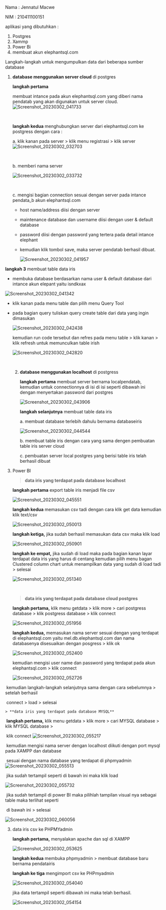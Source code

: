 Nama	: Jennatul Macwe

NIM		: 210411100151



aplikasi yang dibutuhkan :

1. Postgres
2. Xammp
3. Power Bi
4. membuat akun elephantsql.com


Langkah-langkah untuk mengumpulkan data dari beberapa sumber database 

1. **database menggunakan server cloud** di postgres

   **langkah pertama** 

   membuat intance pada akun elephantsql.com yang diberi nama pendatab yang akan digunakan untuk server cloud.![Screenshot_20230302_041733](C:\Users\lenovo\Pictures\Screenshots\Screenshot_20230302_041733.png)

   ​

   **langkah kedua** menghubungkan server dari elephantsql.com ke postgress dengan cara :

   a. klik kanan pada server > klik menu registrasi > klik server![Screenshot_20230302_032703](C:\Users\lenovo\Pictures\Screenshots\Screenshot_20230302_032703.png)

   ​

   b. memberi nama server

   ![Screenshot_20230302_033732](C:\Users\lenovo\Pictures\Screenshots\Screenshot_20230302_033732.png)

   ​

   c. mengisi bagian connection sesuai dengan server pada intance pendata_b akun elephantsql.com

   - host name/address diisi dengan server

   - maintenance database dan username diisi dengan user & default database

   - password diisi dengan password yang tertera pada detail intance elephant

   - kemudian klik tombol save, maka server pendatab berhasil dibuat.

     ![Screenshot_20230302_041957](C:\Users\lenovo\Pictures\Screenshots\Screenshot_20230302_041957.png)

**langkah 3** membuat table data iris 

- membuka database berdasarkan nama user & default database dari intance akun elepant yaitu isndkxax

![Screenshot_20230302_041342](C:\Users\lenovo\Pictures\Screenshots\Screenshot_20230302_041342.png)

- klik kanan pada menu table dan pilih menu Query Tool

- pada bagian query tuliskan query create table dari data yang ingin dimasukan

  ![Screenshot_20230302_042438](C:\Users\lenovo\Pictures\Screenshots\Screenshot_20230302_042438.png)

  kemudian run code tersebut dan refres pada menu table > klik kanan > klik refresh untuk memunculkan table irish

  ![Screenshot_20230302_042820](C:\Users\lenovo\Pictures\Screenshots\Screenshot_20230302_042820.png)

  ​

  2. **database menggunakan localhost** di postgress

     **langkah pertama** membuat server bernama localpendatab, kemudian untuk connectionnya di isi di isi seperti dibawah ini dengan menyertakan password dari postgres

     ![Screenshot_20230302_043906](C:\Users\lenovo\Pictures\Screenshots\Screenshot_20230302_043906.png)

     **langkah selanjutnya** membuat table data iris

     a. membuat database terlebih dahulu bernama databaseiris

     ![Screenshot_20230302_044544](C:\Users\lenovo\Pictures\Screenshots\Screenshot_20230302_044544.png)

     b. membuat table iris dengan cara yang sama dengen pembuatan table iris server cloud

     c. pembuatan server local postgres yang berisi table iris telah berhasil dibuat



3. Power BI

   > **data iris yang terdapat pada database localhost** 

   **langkah pertama** export table iris menjadi file csv

   ![Screenshot_20230302_045551](C:\Users\lenovo\Pictures\Screenshots\Screenshot_20230302_045551.png)

   **langkah kedua** memasukan csv tadi dengan cara klik get data kemudian klik text/csv

   ![Screenshot_20230302_050013](C:\Users\lenovo\Pictures\Screenshots\Screenshot_20230302_050013.png)

   **langkah ketiga,** jika sudah berhasil memasukan data csv maka klik load

   ![Screenshot_20230302_050901](C:\Users\lenovo\Pictures\Screenshots\Screenshot_20230302_050901.png)

   **langkah ke empat,** jika sudah di load maka pada bagian kanan layar terdapat data iris yang harus di centang kemudian pilih menu bagan Clustered column chart untuk menampilkan data yang sudah di load tadi > selesai

   ![Screenshot_20230302_051340](C:\Users\lenovo\Pictures\Screenshots\Screenshot_20230302_051340.png)

   ​

   >  **data iris yang terdapat pada database cloud postgres** 

   **langkah pertama,** klik menu getdata > klik more > cari postgress database > klik postgress database > klik connect

   ![Screenshot_20230302_051956](C:\Users\lenovo\Pictures\Screenshots\Screenshot_20230302_051956.png)

   **langkah kedua,** memasukan nama server sesuai dengan yang terdapat di elephantsql.com yaitu mel.db.elephantsql.com dan nama databasenya disesuaikan dengan posgress > klik ok

   ![Screenshot_20230302_052400](C:\Users\lenovo\Pictures\Screenshots\Screenshot_20230302_052400.png)

   kemudian mengisi user name dan password yang terdapat pada akun elephantsql.com > klik connect

   ![Screenshot_20230302_052726](C:\Users\lenovo\Pictures\Screenshots\Screenshot_20230302_052726.png)

​	kemudian langkah-langkah selanjutnya sama dengan cara sebelumnya > setelah berhasil

​	connect > load > selesai

	> **data iris yang terdapat pada database MYSQL**

​	**langkah pertama,** klik menu getdata > klik more > cari MYSQL database > klik MYSQL database > 	

​	klik connect			![Screenshot_20230302_055217](C:\Users\lenovo\Pictures\Screenshots\Screenshot_20230302_055217.png)

​	kemudian mengisi nama server dengan localhost diikuti dengan port mysql pada XAMPP dan database 

​	sesuai dengan nama database yang terdapat di phpmyadmin	![Screenshot_20230302_055513](C:\Users\lenovo\Pictures\Screenshots\Screenshot_20230302_055513.png)

​	jika sudah tertampil seperti di bawah ini maka klik load

![Screenshot_20230302_055732](C:\Users\lenovo\Pictures\Screenshots\Screenshot_20230302_055732.png)

​	jika sudah tertampil di power BI maka pilihlah tampilan visual nya sebagai table maka terlihat seperti 

​	di bawah ini > selesai

![Screenshot_20230302_060056](C:\Users\lenovo\Pictures\Screenshots\Screenshot_20230302_060056.png)

3. data iris csv ke PHPMYadmin

   **langkah pertama,** menyalakan apache dan sql di XAMPP

   ![Screenshot_20230302_053625](C:\Users\lenovo\Pictures\Screenshots\Screenshot_20230302_053625.png)

   **langkah kedua** membuka phpmyadmin > membuat database baru bernama pendatairis

   **langkah ke tiga** mengimport csv ke PHPmyadmin

   ![Screenshot_20230302_054040](C:\Users\lenovo\Pictures\Screenshots\Screenshot_20230302_054040.png)

   jika data tertampil seperti dibawah ini maka telah berhasil.

   ![Screenshot_20230302_054154](C:\Users\lenovo\Pictures\Screenshots\Screenshot_20230302_054154.png)

   ​
